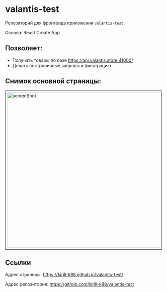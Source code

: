 # valantis-test

Репозиторий для фронтенда приложения `valantis-test`.

Основа: React Create App

## Позволяет:

- Получать товары по базе https://api.valantis.store:41000/
- Делать постраничные запросы и фильтрацию

## Снимок основной страницы:

<div style="border: 1px solid black; padding: 5px;">
  <img src="https://github.com/kirill-k88/movies-explorer-frontend/assets/100775872/baa5fc6e-b658-4959-b5c5-1113983f91e5" alt="screenShot" style="width: 500px; height: 500px;">
</div>

## Ссылки

Адрес страницы: https://kirill-k88.github.io/valantis-test/

Адрес репозитория: https://github.com/kirill-k88/valantis-test
